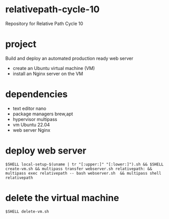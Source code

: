 # relativepath-cycle-10
Repository for Relative Path Cycle 10

# project
Build and deploy an automated production ready web server
 - create an Ubuntu virtual machine (VM)
 - install an Nginx server on the VM

# dependencies
 - text editor nano
 - package managers brew,apt
 - hypervisor multipass
 - vm Ubuntu 22.04
 - web server Nginx

# deploy web server 
 `$SHELL local-setup-$(uname | tr "[:upper:]" "[:lower:]").sh && $SHELL create-vm.sh && multipass transfer webserver.sh relativepath: && multipass exec relativepath -- bash webserver.sh  && multipass shell relativepath`

# delete the virtual machine
 `$SHELL delete-vm.sh`

